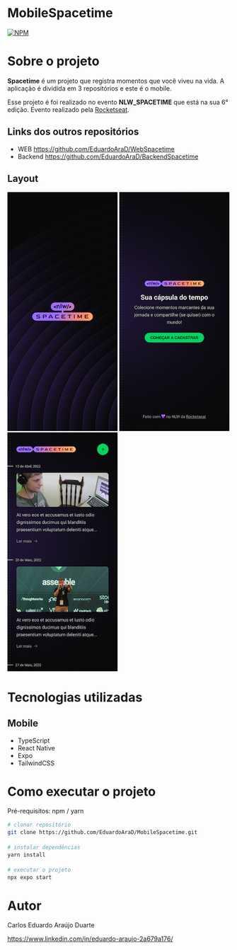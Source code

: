 # MobileSpacetime
[![NPM](https://img.shields.io/npm/l/react)](https://github.com/EduardoAraD/MobileSpacetime/blob/main/LICENSE)

# Sobre o projeto

**Spacetime** é um projeto que registra momentos que você viveu na vida. A aplicação é dividida em 3 repositórios e este é o mobile.

Esse projeto é foi realizado no evento **NLW_SPACETIME** que está na sua 6° edição. Evento realizado pela [Rocketseat](https://www.rocketseat.com.br "Site da Rockeseat").

## Links dos outros repositórios

- WEB https://github.com/EduardoAraD/WebSpacetime
- Backend https://github.com/EduardoAraD/BackendSpacetime

## Layout
![Mobile 1](https://github.com/EduardoAraD/assets/blob/main/spacetime/mobile/splash.png) ![Mobile 2](https://github.com/EduardoAraD/assets/blob/main/spacetime/mobile/home.png) ![Mobile 3](https://github.com/EduardoAraD/assets/blob/main/spacetime/mobile/memories.png)

# Tecnologias utilizadas
## Mobile
- TypeScript
- React Native
- Expo
- TailwindCSS

# Como executar o projeto
Pré-requisitos: npm / yarn

```bash
# clonar repositório
git clone https://github.com/EduardoAraD/MobileSpacetime.git

# instalar dependências
yarn install

# executar o projeto
npx expo start
```

# Autor

Carlos Eduardo Araújo Duarte

https://www.linkedin.com/in/eduardo-araujo-2a679a176/

